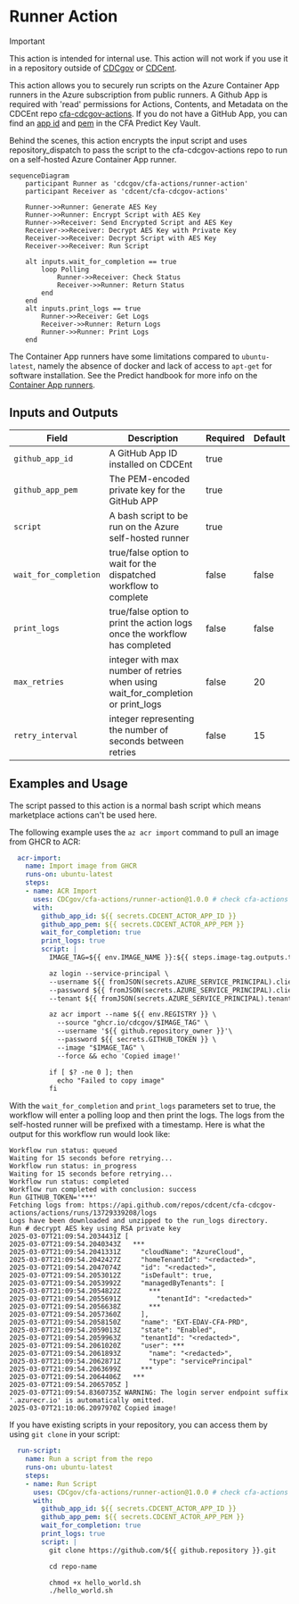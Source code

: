 # Runner Action

> [!IMPORTANT] 
> This action is intended for internal use. This action will not work if you use it in a repository outside of [CDCgov](https://github.com/CDCgov) or [CDCent](https://github.com/cdcent).

This action allows you to securely run scripts on the Azure Container App runners in the Azure subscription from public runners. A Github App is required with 'read' permissions for Actions, Contents, and Metadata on the CDCEnt repo [cfa-cdcgov-actions](https://github.com/cdcent/cfa-cdcgov-actions).
If you do not have a GitHub App, you can find an [app id](https://portal.azure.com/#view/Microsoft_Azure_KeyVault/ListObjectVersionsRBACBlade/~/overview/objectType/secrets/objectId/https%3A%2F%2Fcfa-predict.vault.azure.net%2Fsecrets%2Fcfa-cdcgov-actions-app-id/vaultResourceUri/%2Fsubscriptions%2Fef340bd6-2809-4635-b18b-7e6583a8803b%2FresourceGroups%2FEXT-EDAV-CFA-PRD%2Fproviders%2FMicrosoft.KeyVault%2Fvaults%2FCFA-Predict/vaultId/%2Fsubscriptions%2Fef340bd6-2809-4635-b18b-7e6583a8803b%2FresourceGroups%2Fext-edav-cfa-prd%2Fproviders%2FMicrosoft.KeyVault%2Fvaults%2FCFA-Predict) and [pem](https://portal.azure.com/#view/Microsoft_Azure_KeyVault/ListObjectVersionsRBACBlade/~/overview/objectType/secrets/objectId/https%3A%2F%2Fcfa-predict.vault.azure.net%2Fsecrets%2Fcfa-cdcgov-actions-private-key/vaultResourceUri/%2Fsubscriptions%2Fef340bd6-2809-4635-b18b-7e6583a8803b%2FresourceGroups%2FEXT-EDAV-CFA-PRD%2Fproviders%2FMicrosoft.KeyVault%2Fvaults%2FCFA-Predict/vaultId/%2Fsubscriptions%2Fef340bd6-2809-4635-b18b-7e6583a8803b%2FresourceGroups%2Fext-edav-cfa-prd%2Fproviders%2FMicrosoft.KeyVault%2Fvaults%2FCFA-Predict) in the CFA Predict Key Vault.

Behind the scenes, this action encrypts the input script and uses repository_dispatch to pass the script to the cfa-cdcgov-actions repo to run on a self-hosted Azure Container App runner.

```mermaid
sequenceDiagram
    participant Runner as 'cdcgov/cfa-actions/runner-action'
    participant Receiver as 'cdcent/cfa-cdcgov-actions'

    Runner->>Runner: Generate AES Key
    Runner->>Runner: Encrypt Script with AES Key
    Runner->>Receiver: Send Encrypted Script and AES Key
    Receiver->>Receiver: Decrypt AES Key with Private Key
    Receiver->>Receiver: Decrypt Script with AES Key
    Receiver->>Receiver: Run Script

    alt inputs.wait_for_completion == true
        loop Polling
            Runner->>Receiver: Check Status
            Receiver->>Runner: Return Status
        end
    end
    alt inputs.print_logs == true
        Runner->>Receiver: Get Logs
        Receiver->>Runner: Return Logs
        Runner->>Runner: Print Logs
    end
```

The Container App runners have some limitations compared to `ubuntu-latest`, namely the absence of docker and lack of access to `apt-get` for software installation. See the Predict handbook for more info on the [Container App runners](https://github.com/cdcent/cfa-predict-handbook/blob/main/docs/vap-5-Github-actions_runners.md).

## Inputs and Outputs

| Field | Description | Required | Default |
|-------|-------------|----------|---------|
| `github_app_id` | A GitHub App ID installed on CDCEnt | true | |
| `github_app_pem` | The PEM-encoded private key for the GitHub APP| true | |
| `script` | A bash script to be run on the Azure self-hosted runner | true | |
| `wait_for_completion` | true/false option to wait for the dispatched workflow to complete | false | false |
| `print_logs` | true/false option to print the action logs once the workflow has completed | false | false |
| `max_retries` | integer with max number of retries when using wait_for_completion or print_logs | false | 20 |
| `retry_interval` | integer representing the number of seconds between retries | false | 15 |

## Examples and Usage
The script passed to this action is a normal bash script which means marketplace actions can't be used here.

The following example uses the `az acr import` command to pull an image from GHCR to ACR:

```yaml
  acr-import:
    name: Import image from GHCR
    runs-on: ubuntu-latest
    steps:
    - name: ACR Import
      uses: CDCgov/cfa-actions/runner-action@1.0.0 # check cfa-actions repo for latest tag
      with:
        github_app_id: ${{ secrets.CDCENT_ACTOR_APP_ID }}
        github_app_pem: ${{ secrets.CDCENT_ACTOR_APP_PEM }}
        wait_for_completion: true
        print_logs: true
        script: |
          IMAGE_TAG=${{ env.IMAGE_NAME }}:${{ steps.image-tag.outputs.tag }}

          az login --service-principal \
          --username ${{ fromJSON(secrets.AZURE_SERVICE_PRINCIPAL).clientId }} \
          --password ${{ fromJSON(secrets.AZURE_SERVICE_PRINCIPAL).clientSecret }} \
          --tenant ${{ fromJSON(secrets.AZURE_SERVICE_PRINCIPAL).tenantId }}

          az acr import --name ${{ env.REGISTRY }} \
            --source "ghcr.io/cdcgov/$IMAGE_TAG" \
            --username '${{ github.repository_owner }}'\
            --password ${{ secrets.GITHUB_TOKEN }} \
            --image "$IMAGE_TAG" \
            --force && echo 'Copied image!'

          if [ $? -ne 0 ]; then
            echo "Failed to copy image"
          fi
```
With the `wait_for_completion` and `print_logs` parameters set to true, the workflow will enter a polling loop and then print the logs. The logs from the self-hosted runner will be prefixed with a timestamp. Here is what the output for this workflow run would look like:
```
Workflow run status: queued
Waiting for 15 seconds before retrying...
Workflow run status: in_progress
Waiting for 15 seconds before retrying...
Workflow run status: completed
Workflow run completed with conclusion: success
Run GITHUB_TOKEN='***'
Fetching logs from: https://api.github.com/repos/cdcent/cfa-cdcgov-actions/actions/runs/13729339208/logs
Logs have been downloaded and unzipped to the run_logs directory.
Run # decrypt AES key using RSA private key
2025-03-07T21:09:54.2034431Z [
2025-03-07T21:09:54.2040343Z   ***
2025-03-07T21:09:54.2041331Z     "cloudName": "AzureCloud",
2025-03-07T21:09:54.2042427Z     "homeTenantId": "<redacted>",
2025-03-07T21:09:54.2047074Z     "id": "<redacted>",
2025-03-07T21:09:54.2053012Z     "isDefault": true,
2025-03-07T21:09:54.2053992Z     "managedByTenants": [
2025-03-07T21:09:54.2054822Z       ***
2025-03-07T21:09:54.2055691Z         "tenantId": "<redacted>"
2025-03-07T21:09:54.2056638Z       ***
2025-03-07T21:09:54.2057360Z     ],
2025-03-07T21:09:54.2058150Z     "name": "EXT-EDAV-CFA-PRD",
2025-03-07T21:09:54.2059013Z     "state": "Enabled",
2025-03-07T21:09:54.2059963Z     "tenantId": "<redacted>",
2025-03-07T21:09:54.2061020Z     "user": ***
2025-03-07T21:09:54.2061893Z       "name": "<redacted>",
2025-03-07T21:09:54.2062871Z       "type": "servicePrincipal"
2025-03-07T21:09:54.2063699Z     ***
2025-03-07T21:09:54.2064406Z   ***
2025-03-07T21:09:54.2065705Z ]
2025-03-07T21:09:54.8360735Z WARNING: The login server endpoint suffix '.azurecr.io' is automatically omitted.
2025-03-07T21:10:06.2097970Z Copied image!
```
If you have existing scripts in your repository, you can access them by using `git clone` in your script:
```yaml
  run-script:
    name: Run a script from the repo
    runs-on: ubuntu-latest
    steps:
    - name: Run Script
      uses: CDCgov/cfa-actions/runner-action@1.0.0 # check cfa-actions repo for latest tag
      with:
        github_app_id: ${{ secrets.CDCENT_ACTOR_APP_ID }}
        github_app_pem: ${{ secrets.CDCENT_ACTOR_APP_PEM }}
        wait_for_completion: true
        print_logs: true
        script: |
          git clone https://github.com/${{ github.repository }}.git

          cd repo-name

          chmod +x hello_world.sh
          ./hello_world.sh
``` 
